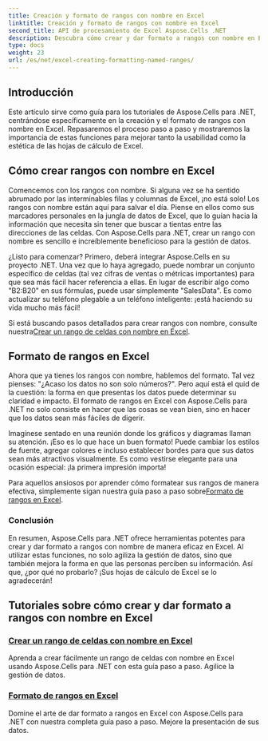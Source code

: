 ```yaml
---
title: Creación y formato de rangos con nombre en Excel
linktitle: Creación y formato de rangos con nombre en Excel
second_title: API de procesamiento de Excel Aspose.Cells .NET
description: Descubra cómo crear y dar formato a rangos con nombre en Excel con Aspose.Cells para .NET. Mejore la gestión de datos y la presentación visual sin esfuerzo.
type: docs
weight: 23
url: /es/net/excel-creating-formatting-named-ranges/
---
```

## Introducción

Este artículo sirve como guía para los tutoriales de Aspose.Cells para .NET, centrándose específicamente en la creación y el formato de rangos con nombre en Excel. Repasaremos el proceso paso a paso y mostraremos la importancia de estas funciones para mejorar tanto la usabilidad como la estética de las hojas de cálculo de Excel. 

## Cómo crear rangos con nombre en Excel

Comencemos con los rangos con nombre. Si alguna vez se ha sentido abrumado por las interminables filas y columnas de Excel, ¡no está solo! Los rangos con nombre están aquí para salvar el día. Piense en ellos como sus marcadores personales en la jungla de datos de Excel, que lo guían hacia la información que necesita sin tener que buscar a tientas entre las direcciones de las celdas. Con Aspose.Cells para .NET, crear un rango con nombre es sencillo e increíblemente beneficioso para la gestión de datos.

¿Listo para comenzar? Primero, deberá integrar Aspose.Cells en su proyecto .NET. Una vez que lo haya agregado, puede nombrar un conjunto específico de celdas (tal vez cifras de ventas o métricas importantes) para que sea más fácil hacer referencia a ellas. En lugar de escribir algo como "B2:B20" en sus fórmulas, puede usar simplemente "SalesData". Es como actualizar su teléfono plegable a un teléfono inteligente: ¡está haciendo su vida mucho más fácil! 

 Si está buscando pasos detallados para crear rangos con nombre, consulte nuestra[Crear un rango de celdas con nombre en Excel](./create-named-range-of-cells/).

## Formato de rangos en Excel

Ahora que ya tienes los rangos con nombre, hablemos del formato. Tal vez pienses: "¿Acaso los datos no son solo números?". Pero aquí está el quid de la cuestión: la forma en que presentas los datos puede determinar su claridad e impacto. El formato de rangos en Excel con Aspose.Cells para .NET no solo consiste en hacer que las cosas se vean bien, sino en hacer que los datos sean más fáciles de digerir. 

Imagínese sentado en una reunión donde los gráficos y diagramas llaman su atención. ¡Eso es lo que hace un buen formato! Puede cambiar los estilos de fuente, agregar colores e incluso establecer bordes para que sus datos sean más atractivos visualmente. Es como vestirse elegante para una ocasión especial: ¡la primera impresión importa! 

 Para aquellos ansiosos por aprender cómo formatear sus rangos de manera efectiva, simplemente sigan nuestra guía paso a paso sobre[Formato de rangos en Excel](./format-ranges/).

### Conclusión

En resumen, Aspose.Cells para .NET ofrece herramientas potentes para crear y dar formato a rangos con nombre de manera eficaz en Excel. Al utilizar estas funciones, no solo agiliza la gestión de datos, sino que también mejora la forma en que las personas perciben su información. Así que, ¿por qué no probarlo? ¡Sus hojas de cálculo de Excel se lo agradecerán!

## Tutoriales sobre cómo crear y dar formato a rangos con nombre en Excel
### [Crear un rango de celdas con nombre en Excel](./create-named-range-of-cells/)
Aprenda a crear fácilmente un rango de celdas con nombre en Excel usando Aspose.Cells para .NET con esta guía paso a paso. Agilice la gestión de datos.
### [Formato de rangos en Excel](./format-ranges/)
Domine el arte de dar formato a rangos en Excel con Aspose.Cells para .NET con nuestra completa guía paso a paso. Mejore la presentación de sus datos.